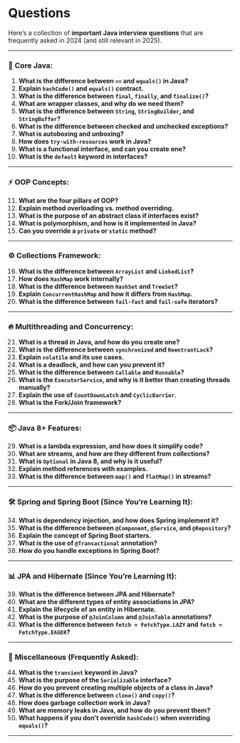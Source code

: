 # Questions

Here’s a collection of **important Java interview questions** that are frequently asked in 2024 (and still relevant in 2025).  

---

### 🚦 **Core Java:**

1. **What is the difference between `==` and `equals()` in Java?**  
2. **Explain `hashCode()` and `equals()` contract.**  
3. **What is the difference between `final`, `finally`, and `finalize()`?**  
4. **What are wrapper classes, and why do we need them?**  
5. **What is the difference between `String`, `StringBuilder`, and `StringBuffer`?**  
6. **What is the difference between checked and unchecked exceptions?**  
7. **What is autoboxing and unboxing?**  
8. **How does `try-with-resources` work in Java?**  
9. **What is a functional interface, and can you create one?**  
10. **What is the `default` keyword in interfaces?**  

---

### ⚡ **OOP Concepts:**

11. **What are the four pillars of OOP?**  
12. **Explain method overloading vs. method overriding.**  
13. **What is the purpose of an abstract class if interfaces exist?**  
14. **What is polymorphism, and how is it implemented in Java?**  
15. **Can you override a `private` or `static` method?**  

---

### ⚙️ **Collections Framework:**

16. **What is the difference between `ArrayList` and `LinkedList`?**  
17. **How does `HashMap` work internally?**  
18. **What is the difference between `HashSet` and `TreeSet`?**  
19. **Explain `ConcurrentHashMap` and how it differs from `HashMap`.**  
20. **What is the difference between `fail-fast` and `fail-safe` iterators?**  

---

### 🔥 **Multithreading and Concurrency:**

21. **What is a thread in Java, and how do you create one?**  
22. **What is the difference between `synchronized` and `ReentrantLock`?**  
23. **Explain `volatile` and its use cases.**  
24. **What is a deadlock, and how can you prevent it?**  
25. **What is the difference between `Callable` and `Runnable`?**  
26. **What is the `ExecutorService`, and why is it better than creating threads manually?**  
27. **Explain the use of `CountDownLatch` and `CyclicBarrier`.**  
28. **What is the Fork/Join framework?**  

---

### 📦 **Java 8+ Features:**

29. **What is a lambda expression, and how does it simplify code?**  
30. **What are streams, and how are they different from collections?**  
31. **What is `Optional` in Java 8, and why is it useful?**  
32. **Explain method references with examples.**  
33. **What is the difference between `map()` and `flatMap()` in streams?**  

---

### 🛠️ **Spring and Spring Boot (Since You’re Learning It):**

34. **What is dependency injection, and how does Spring implement it?**  
35. **What is the difference between `@Component`, `@Service`, and `@Repository`?**  
36. **Explain the concept of Spring Boot starters.**  
37. **What is the use of `@Transactional` annotation?**  
38. **How do you handle exceptions in Spring Boot?**  

---

### 📊 **JPA and Hibernate (Since You’re Learning It):**

39. **What is the difference between JPA and Hibernate?**  
40. **What are the different types of entity associations in JPA?**  
41. **Explain the lifecycle of an entity in Hibernate.**  
42. **What is the purpose of `@JoinColumn` and `@JoinTable` annotations?**  
43. **What is the difference between `fetch = FetchType.LAZY` and `fetch = FetchType.EAGER`?**  

---

### 📌 **Miscellaneous (Frequently Asked):**

44. **What is the `transient` keyword in Java?**  
45. **What is the purpose of the `Serializable` interface?**  
46. **How do you prevent creating multiple objects of a class in Java?**  
47. **What is the difference between `clone()` and `copy()`?**  
48. **How does garbage collection work in Java?**  
49. **What are memory leaks in Java, and how do you prevent them?**  
50. **What happens if you don’t override `hashCode()` when overriding `equals()`?**  

---
